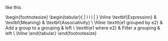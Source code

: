 like this 

\begin{footnotesize}
       \begin{tabular}{ | l l l | } \hline
          \textbf{Expression}        & \textbf{Meaning}            & \textbf{Associativity}     \\ \hline
          \texttt{e1 grouped by e2}  & Add a group to a grouping   & left    \\
          \texttt{e1 where e2}       & Filter a grouping           & left    \\ \hline
       \end{tabular}
    \end{footnotesize}
